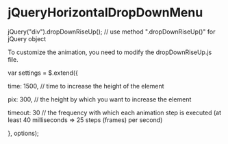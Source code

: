 # jQueryHorizontalDropDownMenu

jQuery("div").dropDownRiseUp(); // use method ".dropDownRiseUp()" for jQuery object

To customize the animation, you need to modify the dropDownRiseUp.js file.

var settings = $.extend({

  time: 1500, // time to increase the height of the element
  
  pix: 300, // the height by which you want to increase the element
  
  timeout: 30 // the frequency with which each animation step is executed (at least 40 milliseconds => 25 steps (frames) per second)
  
}, options);
